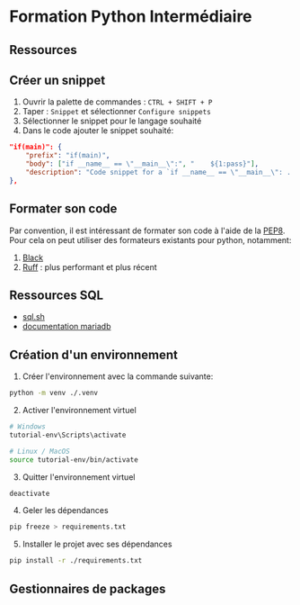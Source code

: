 # Formation Python Intermédiaire

## Ressources

## Créer un snippet

1. Ouvrir la palette de commandes : `CTRL + SHIFT + P`
2. Taper : `Snippet` et sélectionner `Configure snippets`
3. Sélectionner le snippet pour le langage souhaité
4. Dans le code ajouter le snippet souhaité:

```json
"if(main)": {
    "prefix": "if(main)",
    "body": ["if __name__ == \"__main__\":", "    ${1:pass}"],
    "description": "Code snippet for a `if __name__ == \"__main__\": ...` block"
},
```

## Formater son code

Par convention, il est intéressant de formater son code à l'aide de la [PEP8](https://peps.python.org/pep-0008/).
Pour cela on peut utiliser des formateurs existants pour python, notamment:

1. [Black](https://marketplace.visualstudio.com/items?itemName=ms-python.black-formatter)
2. [Ruff](https://marketplace.visualstudio.com/items?itemName=charliermarsh.ruff) : plus performant et plus récent

## Ressources SQL

- [sql.sh](https://sql.sh/)
- [documentation mariadb](https://mariadb.com/kb/en/sql-statements-structure/)

## Création d'un environnement

1. Créer l'environnement avec la commande suivante:

```sh
python -m venv ./.venv
```

2. Activer l'environnement virtuel

```sh
# Windows
tutorial-env\Scripts\activate

# Linux / MacOS
source tutorial-env/bin/activate
```

3. Quitter l'environnement virtuel

```sh
deactivate
```

4. Geler les dépendances

```sh
pip freeze > requirements.txt
```

5. Installer le projet avec ses dépendances

```sh
pip install -r ./requirements.txt
```

## Gestionnaires de packages
